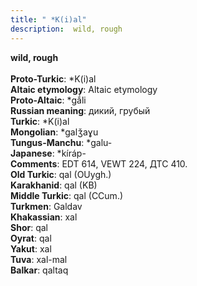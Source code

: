 ```yaml
---
title: " *K(i)al"
description:  wild, rough
---
```

<p data-pagefind-weight="0.5">
<strong> wild, rough</strong><br><br>
<strong>Proto-Turkic</strong>:  *K(i)al<br>
<strong>Altaic etymology</strong>:  Altaic etymology<br>
<strong> Proto-Altaic</strong>:  *gắli<br>
<strong>Russian meaning</strong>:  дикий, грубый<br>
<strong>Turkic</strong>:  *K(i)al<br>
<strong>Mongolian</strong>:  *galǯaɣu<br>
<strong>Tungus-Manchu</strong>:  *galu-<br>
<strong>Japanese</strong>:  *kíráp-<br>
<strong>Comments</strong>:  EDT 614, VEWT 224, ДТС 410.<br>
<strong>Old Turkic</strong>:  qal (OUygh.)<br>
<strong>Karakhanid</strong>:  qal (KB)<br>
<strong>Middle Turkic</strong>:  qal (CCum.)<br>
<strong>Turkmen</strong>:  Galdav<br>
<strong>Khakassian</strong>:  xal<br>
<strong>Shor</strong>:  qal<br>
<strong>Oyrat</strong>:  qal<br>
<strong>Yakut</strong>:  xal<br>
<strong>Tuva</strong>:  xal-mal<br>
<strong>Balkar</strong>:  qaltaq<br>

</p>
